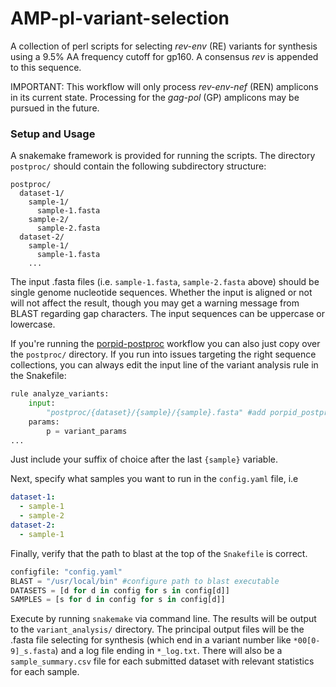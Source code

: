 # AMP-pl-variant-selection

A collection of perl scripts for selecting _rev-env_ (RE) variants for synthesis
using a 9.5% AA frequency cutoff for gp160. A consensus _rev_ is appended to this
sequence.

IMPORTANT: This workflow will only process _rev-env-nef_ (REN) amplicons in its current
state. Processing for the _gag-pol_ (GP) amplicons may be pursued in the future.

### Setup and Usage

A snakemake framework is provided for running the scripts. The directory `postproc/`
should contain the following subdirectory structure:

```
postproc/
  dataset-1/
    sample-1/
      sample-1.fasta
    sample-2/
      sample-2.fasta
  dataset-2/
    sample-1/
      sample-1.fasta
    ...
```

The input .fasta files (i.e. `sample-1.fasta`, `sample-2.fasta` above) should be
single genome nucleotide sequences. Whether the input is aligned or not will not
affect the result, though you may get a warning message from BLAST regarding gap
characters. The input sequences can be uppercase or lowercase.

If you're running the [porpid-postproc](https://gitlab.com/MurrellLab/porpid-postproc)
workflow you can also just copy over the `postproc/` directory. If you run into issues
targeting the right sequence collections, you can always edit the input line of the
variant analysis rule in the Snakefile:

```python
rule analyze_variants:
    input:
        "postproc/{dataset}/{sample}/{sample}.fasta" #add porpid_postproc() here if running subworkflow
    params:
        p = variant_params
...
```

Just include your suffix of choice after the last `{sample}` variable.

Next, specify what samples you want to run in the `config.yaml` file, i.e

```yaml
dataset-1:
  - sample-1
  - sample-2
dataset-2:
  - sample-1
```

Finally, verify that the path to blast at the top of the `Snakefile` is correct.

```python
configfile: "config.yaml"
BLAST = "/usr/local/bin" #configure path to blast executable
DATASETS = [d for d in config for s in config[d]]
SAMPLES = [s for d in config for s in config[d]]
```

Execute by running `snakemake` via command line. The results will be output to the
`variant_analysis/` directory. The principal output files will be the .fasta file
selecting for synthesis (which end in a variant number like `*00[0-9]_s.fasta`) and
a log file ending in `*_log.txt`. There will also be a `sample_summary.csv` file for
each submitted dataset with relevant statistics for each sample.
